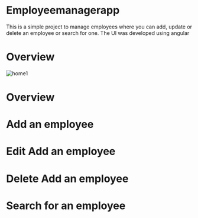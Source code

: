 # Employeemanagerapp

This is a simple project to manage employees where you can add, update or delete an employee or search for one.
The UI was developed using angular 

# Overview
![home1](https://user-images.githubusercontent.com/57743411/173598484-d9f61c07-64cf-49e5-929a-adfd2a51817d.png)

# Overview



# Add an employee



# Edit Add an employee



# Delete Add an employee



# Search for an employee
